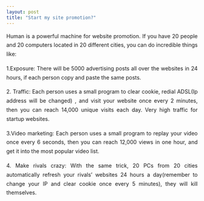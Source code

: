 ```yaml
---
layout: post
title: "Start my site promotion?"
---
```


<p style="line-height: 1.7em; text-align: justify;">Human is a powerful machine for website promotion. If you have 20 people and 20 computers located in 20 different cities, you can do incredible things like:</p>
<p style="line-height: 1.7em; text-align: justify;">1.Exposure: There will be 5000 advertising posts all over the websites in 24 hours, if each person copy and paste the same posts.</p>
<p style="line-height: 1.7em; text-align: justify;">2. Traffic: Each person uses a small program to clear cookie, redial ADSL(Ip address will be changed) , and visit your website once every 2 minutes, then you can reach 14,000 unique visits each day. Very high traffic for startup websites.</p>
<p style="line-height: 1.7em; text-align: justify;">3.Video marketing: Each person uses a small program to replay your video once every 6 seconds, then you can reach 12,000 views in one hour, and get it into the most popular video list.</p>
<p style="line-height: 1.7em; text-align: justify;">4. Make rivals crazy: With the same trick, 20 PCs from 20 cities automatically refresh your rivals’ websites 24 hours a day(remember to change your IP and clear cookie once every 5 minutes), they will kill themselves.</p>